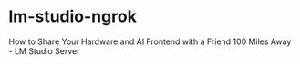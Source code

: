 # lm-studio-ngrok
How to Share Your Hardware and AI Frontend with a Friend 100 Miles Away - LM Studio Server
